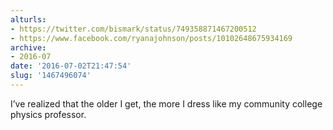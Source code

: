 ```yaml
---
alturls:
- https://twitter.com/bismark/status/749358871467200512
- https://www.facebook.com/ryanajohnson/posts/10102648675934169
archive:
- 2016-07
date: '2016-07-02T21:47:54'
slug: '1467496074'
---
```


I’ve realized that the older I get, the more I dress like my community
college physics professor.

